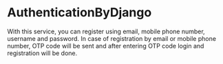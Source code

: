 # AuthenticationByDjango

With this service, you can register using email, mobile phone number, username and password. In case of registration by email or mobile phone number, OTP code will be sent and after entering OTP code login and registration will be done.
